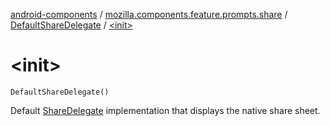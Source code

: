 [android-components](../../index.md) / [mozilla.components.feature.prompts.share](../index.md) / [DefaultShareDelegate](index.md) / [&lt;init&gt;](./-init-.md)

# &lt;init&gt;

`DefaultShareDelegate()`

Default [ShareDelegate](../-share-delegate/index.md) implementation that displays the native share sheet.


